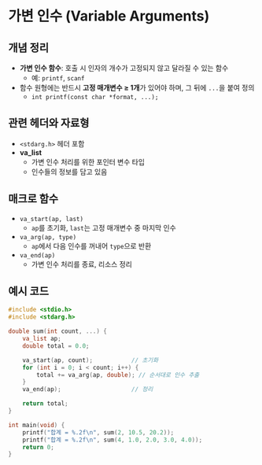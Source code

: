 
# 가변 인수 (Variable Arguments)

## 개념 정리
- **가변 인수 함수**: 호출 시 인자의 개수가 고정되지 않고 달라질 수 있는 함수  
  - 예: `printf`, `scanf`
- 함수 원형에는 반드시 **고정 매개변수 ≥ 1개**가 있어야 하며, 그 뒤에 `...`을 붙여 정의  
  - `int printf(const char *format, ...);`

## 관련 헤더와 자료형
- `<stdarg.h>` 헤더 포함
- **va_list**  
  - 가변 인수 처리를 위한 포인터 변수 타입
  - 인수들의 정보를 담고 있음

## 매크로 함수
- `va_start(ap, last)`  
  - `ap`를 초기화, `last`는 고정 매개변수 중 마지막 인수
- `va_arg(ap, type)`  
  - `ap`에서 다음 인수를 꺼내어 `type`으로 반환
- `va_end(ap)`  
  - 가변 인수 처리를 종료, 리소스 정리

## 예시 코드
```c
#include <stdio.h>
#include <stdarg.h>

double sum(int count, ...) {
    va_list ap;
    double total = 0.0;

    va_start(ap, count);           // 초기화
    for (int i = 0; i < count; i++) {
        total += va_arg(ap, double); // 순서대로 인수 추출
    }
    va_end(ap);                    // 정리

    return total;
}

int main(void) {
    printf("합계 = %.2f\n", sum(2, 10.5, 20.2));
    printf("합계 = %.2f\n", sum(4, 1.0, 2.0, 3.0, 4.0));
    return 0;
}
